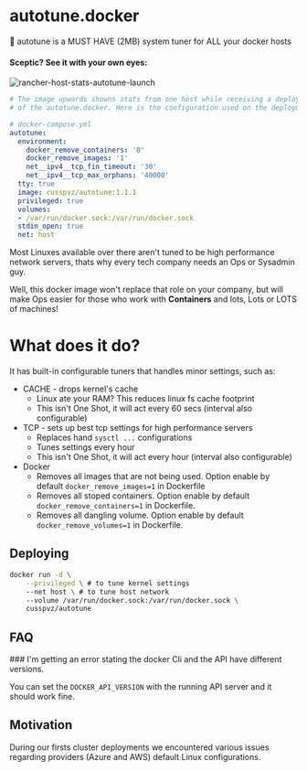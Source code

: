
# autotune.docker

:wrench: autotune is a MUST HAVE (2MB) system tuner for ALL your docker hosts

#### Sceptic? See it with your own eyes: 

![rancher-host-stats-autotune-launch](https://cloud.githubusercontent.com/assets/3604053/14365847/b66d2afc-fd07-11e5-9100-ec899b6814bf.png)

```yaml
# The image upwards showns stats from one host while receiving a deployment
# of the autotune.docker. Here is the configuration used on the deployment:

# docker-compose.yml 
autotune:
  environment:
    docker_remove_containers: '0'
    docker_remove_images: '1'
    net__ipv4__tcp_fin_timeout: '30'
    net__ipv4__tcp_max_orphans: '40000'
  tty: true
  image: cusspvz/autotune:1.1.1
  privileged: true
  volumes:
  - /var/run/docker.sock:/var/run/docker.sock
  stdin_open: true
  net: host
```


Most Linuxes available over there aren't tuned to be high performance network
servers, thats why every tech company needs an Ops or Sysadmin guy.

Well, this docker image won't replace that role on your company, but will make
Ops easier for those who work with **Containers** and lots, Lots or LOTS of
machines!

# What does it do?

It has built-in configurable tuners that handles minor settings, such as:
  * CACHE - drops kernel's cache
    - Linux ate your RAM? This reduces linux fs cache footprint
    - This isn't One Shot, it will act every 60 secs (interval also configurable)
  * TCP - sets up best tcp settings for high performance servers
    - Replaces hand `sysctl ...` configurations
    - Tunes settings every hour
    - This isn't One Shot, it will act every hour (interval also configurable)
  * Docker
    - Removes all images that are not being used. Option enable by default `docker_remove_images=1` in Dockerfile
    - Removes all stoped containers. Option enable by default `docker_remove_containers=1` in Dockerfile.
    - Removes all dangling volume. Option enable by default `docker_remove_volumes=1` in Dockerfile.


## Deploying

```bash
docker run -d \
    --privileged \ # to tune kernel settings
    --net host \ # to tune host network
    --volume /var/run/docker.sock:/var/run/docker.sock \
    cusspvz/autotune
```

## FAQ

### I'm getting an error stating the docker Cli and the API have different versions.

You can set the `DOCKER_API_VERSION` with the running API server and it should work fine.

## Motivation

During our firsts cluster deployments we encountered various issues regarding
providers (Azure and AWS) default Linux configurations.
